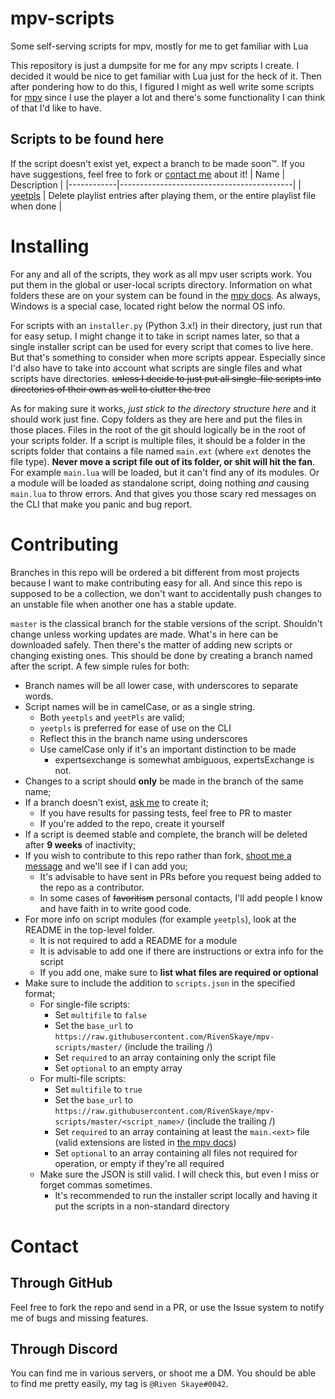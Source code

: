 # mpv-scripts #
Some self-serving scripts for mpv, mostly for me to get familiar with Lua

This repository is just a dumpsite for me for any mpv scripts I create. I decided it would be nice to get familiar with Lua just for the heck of it.
Then after pondering how to do this, I figured I might as well write some scripts for [mpv](https://mpv.io) since I use the player a lot and there's some functionality I can think of that I'd like to have.

## Scripts to be found here ##
If the script doesn't exist yet, expect a branch to be made soon™. If you have suggestions, feel free to fork or [contact me](#Contact) about it!
|    Name    |                Description                |
|------------|-------------------------------------------|
| [yeetpls](/yeetpls) | Delete playlist entries after playing them, or the entire playlist file when done |

# Installing #
For any and all of the scripts, they work as all mpv user scripts work. You put them in the global or user-local scripts directory. Information
on what folders these are on your system can be found in the [mpv docs](https://mpv.io/manual/master/#files).
As always, Windows is a special case, located right below the normal OS info.

For scripts with an `installer.py` (Python 3.x!) in their directory, just run that for easy setup. I might change it to take in script names later, so that a
single installer script can be used for every  script that comes to live here. But that's something to consider when more scripts appear.
Especially since I'd also have to take into account what scripts are single files and what scripts have directories. ~~unless I decide to just put
all single-file scripts into directories of their own as well to clutter the tree~~

As for making sure it works, _just stick to the directory structure here_ and it should work just fine. Copy folders as they are here and put the files in those places. Files in the root of the git
should logically be in the root of your scripts folder. If a script is multiple files, it should be a folder in the scripts folder that contains
a file named `main.ext` (where `ext` denotes the file type). **Never move a script file out of its folder, or shit will hit the fan**.
For example `main.lua` will be loaded, but it can't find any of its modules. Or a module will be loaded as standalone script, doing nothing _and_ causing `main.lua` to
throw errors. And that gives you those scary red messages on the CLI that make you panic and bug report.


# Contributing #
Branches in this repo will be ordered a bit different from most projects because I want to make contributing easy for all. And since this repo is supposed to be a collection, we don't want to accidentally push changes to an unstable file when another one has a stable update.

`master` is the classical branch for the stable versions of the script. Shouldn't change unless working updates are made.
What's in here can be downloaded safely. Then there's the matter of adding new scripts or changing existing ones.
This should be done by creating a branch named after the script. A few simple rules for both:
- Branch names will be all lower case, with underscores to separate words.
- Script names will be in camelCase, or as a single string.
  - Both `yeetpls` and `yeetPls` are valid;
  - `yeetpls` is preferred for ease of use on the CLI
  - Reflect this in the branch name using underscores
  - Use camelCase only if it's an important distinction to be made
    - expertsexchange is somewhat ambiguous, expertsExchange is not.
- Changes to a script should **only** be made in the branch of the same name;
- If a branch doesn't exist, [ask me](#Contact) to create it;
  - If you have results for passing tests, feel free to PR to master
  - If you're added to the repo, create it yourself
- If a script is deemed stable and complete, the branch will be deleted after __9 weeks__ of inactivity;
- If you wish to contribute to this repo rather than fork, [shoot me a message](#Through-Discord) and we'll see if I can add you;
  - It's advisable to have sent in PRs before you request being added to the repo as a contributor.
  - In some cases of ~~favoritism~~ personal contacts, I'll add people I know and have faith in to write good code.
- For more info on script modules (for example `yeetpls`), look at the README in the top-level folder.
  - It is not required to add a README for a module
  - It is advisable to add one if there are instructions or extra info for the script
  - If you add one, make sure to **list what files are required or optional**
- Make sure to include the addition to `scripts.json` in the specified format;
  - For single-file scripts:
    - Set `multifile` to `false`
    - Set the `base_url` to `https://raw.githubusercontent.com/RivenSkaye/mpv-scripts/master/` (include the trailing /)
    - Set `required` to an array containing only the script file
    - Set `optional` to an empty array
  - For multi-file scripts:
    - Set `multifile` to `true`
    - Set the `base_url` to `https://raw.githubusercontent.com/RivenSkaye/mpv-scripts/master/<script_name>/` (include the trailing /)
    - Set `required` to an array containing at least the `main.<ext>` file (valid extensions are listed in [the mpv docs](https://mpv.io/manual/master/))
    - Set `optional` to an array containing all files not required for operation, or empty if they're all required
  - Make sure the JSON is still valid. I will check this, but even I miss or forget commas sometimes.
    - It's recommended to run the installer script locally and having it put the scripts in a non-standard directory

# Contact #
## Through GitHub ##
Feel free to fork the repo and send in a PR, or use the Issue system to notify me of bugs and missing features.

## Through Discord ##
You can find me in various servers, or shoot me a DM. You should be able to find me pretty easily, my tag is `@Riven Skaye#0042`.

